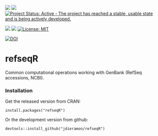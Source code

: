 [![](https://img.shields.io/badge/devel%20version-1.0.1-blue.svg)](https://github.com/jdieramon/refseqR) [![](https://img.shields.io/badge/lifecycle-stable-brightgreen.svg)](https://lifecycle.r-lib.org/articles/stages.html#stable)
[![Project Status: Active - The project has reached a stable, usable state and is being actively developed.](https://www.repostatus.org/badges/latest/active.svg)](https://www.repostatus.org/#active)

  
[![](https://www.r-pkg.org/badges/version/refseqR?color=green)](https://cran.r-project.org/package=refseqR) 
[![](http://cranlogs.r-pkg.org/badges/grand-total/refseqR?color=blue)](https://cran.r-project.org/package=refseqR) 
[![License: MIT](https://img.shields.io/badge/license-MIT-blue.svg)](https://cran.r-project.org/web/licenses/MIT)

[![DOI](https://zenodo.org/badge/123724326.svg)](https://zenodo.org/badge/latestdoi/123724326)

# refseqR
Common computational operations working with GenBank (RefSeq accessions, NCBI).  

### Installation 
Get the released version from CRAN:  
```{r}
install.packages("refseqR")
```

Or the development version from github:  
```{r}
devtools::install_github("jdieramon/refseqR")
```


